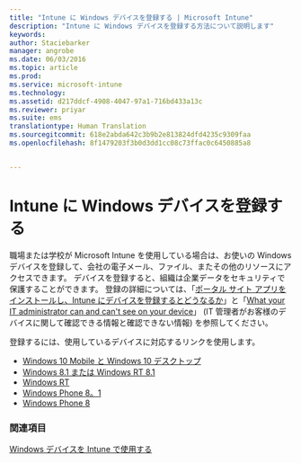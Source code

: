 ```yaml
---
title: "Intune に Windows デバイスを登録する | Microsoft Intune"
description: "Intune に Windows デバイスを登録する方法について説明します"
keywords: 
author: Staciebarker
manager: angrobe
ms.date: 06/03/2016
ms.topic: article
ms.prod: 
ms.service: microsoft-intune
ms.technology: 
ms.assetid: d217ddcf-4908-4047-97a1-716bd433a13c
ms.reviewer: priyar
ms.suite: ems
translationtype: Human Translation
ms.sourcegitcommit: 618e2abda642c3b9b2e813824dfd4235c9309faa
ms.openlocfilehash: 8f1479203f3b0d3dd1cc08c73ffac0c6450885a8


---
```



# Intune に Windows デバイスを登録する

職場または学校が Microsoft Intune を使用している場合は、お使いの Windows デバイスを登録して、会社の電子メール、ファイル、またその他のリソースにアクセスできます。 デバイスを登録すると、組織は企業データをセキュリティで保護することができます。 登録の詳細については、「[ポータル サイト アプリをインストールし、Intune にデバイスを登録するとどうなるか](what-happens-if-you-install-the-company-portal-app-and-enroll-your-device-in-intune-windows.md)」と「[What your IT administrator can and can't see on your device](what-can-your-it-administrator-see-when-you-enroll-your-device-in-intune-windows.md)」 (IT 管理者がお客様のデバイスに関して確認できる情報と確認できない情報) を参照してください。

登録するには、使用しているデバイスに対応するリンクを使用します。

- [Windows 10 Mobile と Windows 10 デスクトップ](enroll-your-w10-phone-or-w10-pc-windows.md)</br>
- [Windows 8.1 または Windows RT 8.1](enroll-your-w81-or-rt81-windows.md)</br>
- [Windows RT](enroll-your-rt-windows.md)</br>
- [Windows Phone 8。1](enroll-your-wp81-windows.md)</br>
- [Windows Phone 8](enroll-your-wp8-windows.md)


### 関連項目
[Windows デバイスを Intune で使用する](using-your-windows-device-with-intune.md)



<!--HONumber=Jul16_HO4-->


